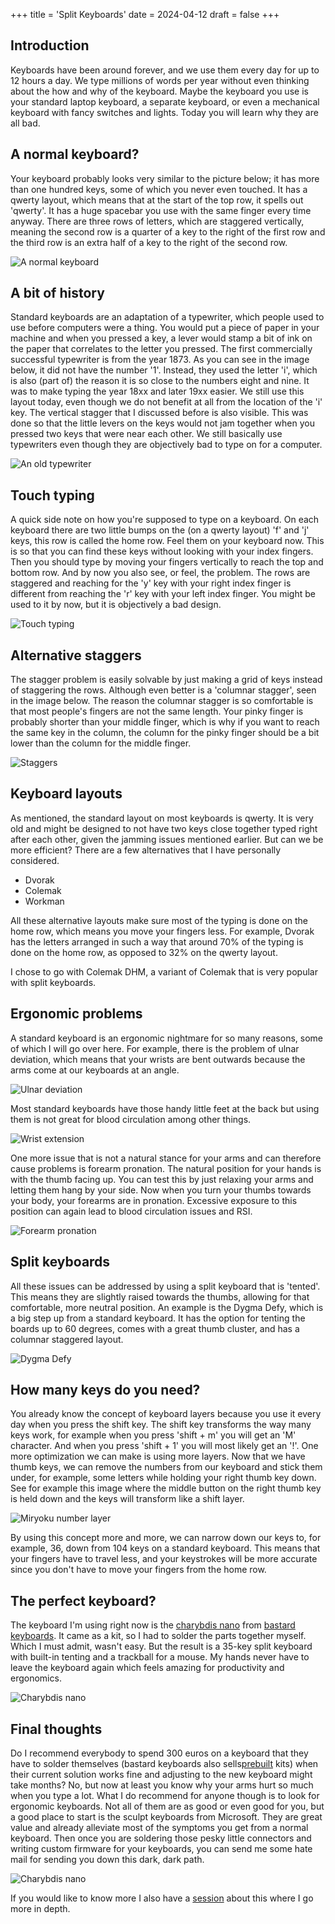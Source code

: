 +++
title = 'Split Keyboards'
date = 2024-04-12
draft = false
+++

## Introduction

Keyboards have been around forever, and we use them every day for up to 12 hours a day.
We type millions of words per year without even thinking about the how and why of the keyboard.
Maybe the keyboard you use is your standard laptop keyboard, a separate keyboard, or even a mechanical keyboard with fancy switches and lights.
Today you will learn why they are all bad.

## A normal keyboard?

Your keyboard probably looks very similar to the picture below; it has more than one hundred keys, some of which you never even touched.
It has a qwerty layout, which means that at the start of the top row, it spells out 'qwerty'.
It has a huge spacebar you use with the same finger every time anyway.
There are three rows of letters, which are staggered vertically, meaning the second row is a quarter of a key to the right of the first row and the third row is an extra half of a key to the right of the second row.

![A normal keyboard](/images/split-keyboards/normal_keyboard.jpg)

## A bit of history

Standard keyboards are an adaptation of a typewriter, which people used to use before computers were a thing.
You would put a piece of paper in your machine and when you pressed a key, a lever would stamp a bit of ink on the paper that correlates to the letter you pressed.
The first commercially successful typewriter is from the year 1873.
As you can see in the image below, it did not have the number '1'.
Instead, they used the letter 'i', which is also (part of) the reason it is so close to the numbers eight and nine.
It was to make typing the year 18xx and later 19xx easier.
We still use this layout today, even though we do not benefit at all from the location of the 'i' key.
The vertical stagger that I discussed before is also visible.
This was done so that the little levers on the keys would not jam together when you pressed two keys that were near each other.
We still basically use typewriters even though they are objectively bad to type on for a computer.

![An old typewriter](/images/split-keyboards/typewriter.png)

## Touch typing

A quick side note on how you're supposed to type on a keyboard.
On each keyboard there are two little bumps on the (on a qwerty layout) 'f' and 'j' keys, this row is called the home row.
Feel them on your keyboard now.
This is so that you can find these keys without looking with your index fingers.
Then you should type by moving your fingers vertically to reach the top and bottom row.
And by now you also see, or feel, the problem.
The rows are staggered and reaching for the 'y' key with your right index finger is different from reaching the 'r' key with your left index finger.
You might be used to it by now, but it is objectively a bad design.

![Touch typing](/images/split-keyboards/touch_typing.png)

## Alternative staggers

The stagger problem is easily solvable by just making a grid of keys instead of staggering the rows.
Although even better is a 'columnar stagger', seen in the image below.
The reason the columnar stagger is so comfortable is that most people's fingers are not the same length.
Your pinky finger is probably shorter than your middle finger, which is why if you want to reach the same key in the column, the column for the pinky finger should be a bit lower than the column for the middle finger.

![Staggers](/images/split-keyboards/staggers.jpg)

## Keyboard layouts

As mentioned, the standard layout on most keyboards is qwerty.
It is very old and might be designed to not have two keys close together typed right after each other, given the jamming issues mentioned earlier.
But can we be more efficient?
There are a few alternatives that I have personally considered.

* Dvorak
* Colemak
* Workman

All these alternative layouts make sure most of the typing is done on the home row, which means you move your fingers less.
For example, Dvorak has the letters arranged in such a way that around 70% of the typing is done on the home row, as opposed to 32% on the qwerty layout.

I chose to go with Colemak DHM, a variant of Colemak that is very popular with split keyboards.

## Ergonomic problems

A standard keyboard is an ergonomic nightmare for so many reasons, some of which I will go over here.
For example, there is the problem of ulnar deviation, which means that your wrists are bent outwards because the arms come at our keyboards at an angle.

![Ulnar deviation](/images/split-keyboards/ulnar_deviation.jpg)

Most standard keyboards have those handy little feet at the back but using them is not great for blood circulation among other things.

![Wrist extension](/images/split-keyboards/wrist_extension.jpg)

One more issue that is not a natural stance for your arms and can therefore cause problems is forearm pronation.
The natural position for your hands is with the thumb facing up.
You can test this by just relaxing your arms and letting them hang by your side.
Now when you turn your thumbs towards your body, your forearms are in pronation.
Excessive exposure to this position can again lead to blood circulation issues and RSI.

![Forearm pronation](/images/split-keyboards/pronation.png)

## Split keyboards

All these issues can be addressed by using a split keyboard that is 'tented'.
This means they are slightly raised towards the thumbs, allowing for that comfortable, more neutral position.
An example is the Dygma Defy, which is a big step up from a standard keyboard.
It has the option for tenting the boards up to 60 degrees, comes with a great thumb cluster, and has a columnar staggered layout.

![Dygma Defy](/images/split-keyboards/dygma_defy.jpeg)

## How many keys do you need?

You already know the concept of keyboard layers because you use it every day when you press the shift key.
The shift key transforms the way many keys work, for example when you press 'shift + m' you will get an 'M' character.
And when you press 'shift + 1' you will most likely get an '!'.
One more optimization we can make is using more layers.
Now that we have thumb keys, we can remove the numbers from our keyboard and stick them under, for example, some letters while holding your right thumb key down.
See for example this image where the middle button on the right thumb key is held down and the keys will transform like a shift layer.

![Miryoku number layer](/images/split-keyboards/miryoku-kle-num.png)

By using this concept more and more, we can narrow down our keys to, for example, 36, down from 104 keys on a standard keyboard.
This means that your fingers have to travel less, and your keystrokes will be more accurate since you don't have to move your fingers from the home row.

## The perfect keyboard?

The keyboard I'm using right now is the [charybdis nano](https://bastardkb.com/product/charybdis-nano-kit/) from [bastard keyboards](https://bastardkb.com/).
It came as a kit, so I had to solder the parts together myself.
Which I must admit, wasn't easy.
But the result is a 35-key split keyboard with built-in tenting and a trackball for a mouse.
My hands never have to leave the keyboard again which feels amazing for productivity and ergonomics.

![Charybdis nano](/images/split-keyboards/charybdis_nano.jpg)

## Final thoughts

Do I recommend everybody to spend 300 euros on a keyboard that they have to solder themselves (bastard keyboards also sells[prebuilt](https://bastardkb.com/product/charybdis-nano-prebuilt-preorder-2/) kits) when their current solution works fine and adjusting to the new keyboard might take months?
No, but now at least you know why your arms hurt so much when you type a lot.
What I do recommend for anyone though is to look for ergonomic keyboards.
Not all of them are as good or even good for you, but a good place to start is the sculpt keyboards from Microsoft.
They are great value and already alleviate most of the symptoms you get from a normal keyboard.
Then once you are soldering those pesky little connectors and writing custom firmware for your keyboards, you can send me some hate mail for sending you down this dark, dark path.

![Charybdis nano](/images/split-keyboards/sculpt.jpg)

If you would like to know more I also have a [session](https://sessionize.com/s/joost-van-uitert/why-i-use-a-35-key-split-ergonomic-keyboard-and-wh/75234) about this where I go more in depth.
